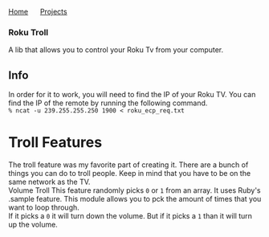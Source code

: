 <a href="https://michael-meade.github.io/" style='margin-right:20px'>Home</a>
<a href="https://michael-meade.github.io/Projects" style='margin-right:20px'>Projects</a>
### Roku Troll
A lib that allows you to control your Roku Tv from your computer. 

## Info 
In order for it to work, you will need to find the IP of your Roku TV. You can find the IP of the remote by running the following command.<br>
```% ncat -u 239.255.255.250 1900 < roku_ecp_req.txt```

# Troll Features
The troll feature was my favorite part of creating it. There are a bunch of things you can do to troll people. Keep in mind that you have to be on the same network as the TV.<br>
Volume Troll
This feature randomly picks ```0``` or ```1``` from an array. It uses Ruby's .sample feature. This module allows you to pck the amount of times that you want to loop through.<br>
If it picks a ```0``` it will turn down the volume. But if it picks a ```1``` than it will turn up the volume.
